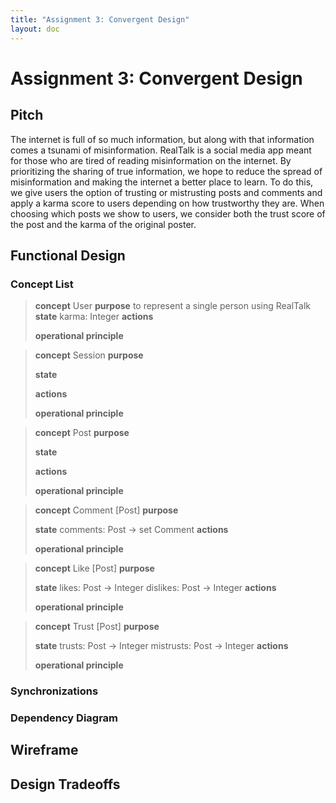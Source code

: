 ```yaml
---
title: "Assignment 3: Convergent Design"
layout: doc
---
```


# Assignment 3: Convergent Design

## Pitch
The internet is full of so much information, but along with that information comes a tsunami of misinformation. RealTalk is a social media app meant for those who are tired of reading misinformation on the internet. By prioritizing the sharing of true information, we hope to reduce the spread of misinformation and making the internet a better place to learn. To do this, we give users the option of trusting or mistrusting posts and comments and apply a karma score to users depending on how trustworthy they are. When choosing which posts we show to users, we consider both the trust score of the post and the karma of the original poster. 

## Functional Design

### Concept List

>**concept** User
>**purpose**
> to represent a single person using RealTalk
>**state**
> karma: Integer
>**actions**
>
>**operational principle**

>**concept** Session
>**purpose**
>
>**state**
>
>**actions**
>
>**operational principle**

>**concept** Post
>**purpose**
>
>**state**
>
>**actions**
>
>**operational principle**

>**concept** Comment \[Post]
>**purpose**
>
>**state**
> comments: Post -> set Comment
>**actions**
>
>**operational principle**

>**concept** Like \[Post]
>**purpose**
>
>**state**
> likes: Post -> Integer
> dislikes: Post -> Integer
>**actions**
>
>**operational principle**

>**concept** Trust \[Post]
>**purpose**
>
>**state**
> trusts: Post -> Integer
> mistrusts: Post -> Integer
>**actions**
>
>**operational principle**

### Synchronizations

### Dependency Diagram

## Wireframe

## Design Tradeoffs